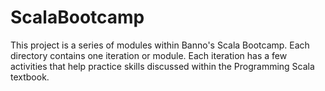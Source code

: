 # ScalaBootcamp
This project is a series of modules within Banno's Scala Bootcamp. Each directory contains one iteration or module. 
Each iteration has a few activities that help practice skills discussed within the Programming Scala textbook.
